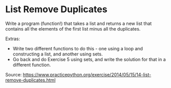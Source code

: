 # List Remove Duplicates
Write a program (function!) that takes a list and returns a new list that contains all the elements of the first list minus all the duplicates.

Extras:
- Write two different functions to do this - one using a loop and constructing a list, and another using sets.
- Go back and do Exercise 5 using sets, and write the solution for that in a different function.

Source: https://www.practicepython.org/exercise/2014/05/15/14-list-remove-duplicates.html